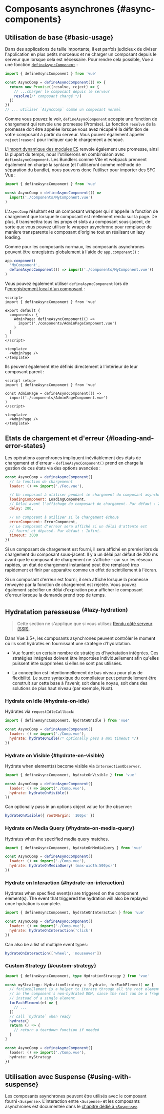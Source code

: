 # Composants asynchrones {#async-components}

## Utilisation de base {#basic-usage}

Dans des applications de taille importante, il est parfois judicieux de diviser l'application en plus petits morceaux et ne charger un composant depuis le serveur que lorsque cela est nécessaire. Pour rendre cela possible, Vue a une fonction [`defineAsyncComponent`](/api/general#defineasynccomponent) :

```js
import { defineAsyncComponent } from 'vue'

const AsyncComp = defineAsyncComponent(() => {
  return new Promise((resolve, reject) => {
    // ...charger le composant depuis le serveur
    resolve(/* composant chargé */)
  })
})
// ... utiliser `AsyncComp` comme un composant normal
```

Comme vous pouvez le voir, `defineAsyncComponent` accepte une fonction de chargement qui renvoie une promesse (Promise). La fonction `resolve` de la promesse doit être appelée lorsque vous avez récupéré la définition de votre composant à partir du serveur. Vous pouvez également appeler `reject(reason)` pour indiquer que le chargement a échoué.

L'[import dynamique des modules ES](https://developer.mozilla.org/fr/docs/Web/JavaScript/Reference/Statements/import#dynamic_imports) renvoie également une promesse, ainsi la plupart du temps, nous l'utiliserons en combinaison avec `defineAsyncComponent`. Les Bundlers comme Vite et webpack prennent également en charge la syntaxe (et l'utiliseront comme méthode de séparation du bundle), nous pouvons donc l'utiliser pour importer des SFC Vue :

```js
import { defineAsyncComponent } from 'vue'

const AsyncComp = defineAsyncComponent(() =>
  import('./components/MyComponent.vue')
)
```

L'`AsyncComp` résultant est un composant wrapper qui n'appelle la fonction de chargement que lorsque le composant est réellement rendu sur la page. De plus, il transmettra tous les props et slots au composant sous-jacent, de sorte que vous pouvez utiliser le wrapper asynchrone pour remplacer de manière transparente le composant d'origine tout en réalisant un lazy loading.

Comme pour les composants normaux, les composants asynchrones peuvent être [enregistrés globalement](/guide/components/registration#global-registration) à l'aide de `app.component()` :

```js
app.component(
  'MyComponent',
  defineAsyncComponent(() => import('./components/MyComponent.vue'))
)
```

<div class="options-api">

Vous pouvez également utiliser `defineAsyncComponent` lors de l'[enregistrement local d'un composant](/guide/components/registration#local-registration) :

```vue
<script>
import { defineAsyncComponent } from 'vue'

export default {
  components: {
    AdminPage: defineAsyncComponent(() =>
      import('./components/AdminPageComponent.vue')
    )
  }
}
</script>

<template>
  <AdminPage />
</template>
```

</div>

<div class="composition-api">

Ils peuvent également être définis directement à l'intérieur de leur composant parent :

```vue
<script setup>
import { defineAsyncComponent } from 'vue'

const AdminPage = defineAsyncComponent(() =>
  import('./components/AdminPageComponent.vue')
)
</script>

<template>
  <AdminPage />
</template>
```

</div>

## Etats de chargement et d'erreur {#loading-and-error-states}

Les opérations asynchrones impliquent inévitablement des états de chargement et d'erreur - `defineAsyncComponent()` prend en charge la gestion de ces états via des options avancées :

```js
const AsyncComp = defineAsyncComponent({
  // la fonction de chargememnt
  loader: () => import('./Foo.vue'),

  // Un composant à utiliser pendant le chargement du composant asynchrone
  loadingComponent: LoadingComponent,
  // Délai avant l'affichage du composant de chargement. Par défaut : 200 ms.
  delay: 200,

  // Un composant à utiliser si le chargement échoue
  errorComponent: ErrorComponent,
  // Le composant d'erreur sera affiché si un délai d'attente est
  // fourni et dépassé. Par défaut : Infini.
  timeout: 3000
})
```

Si un composant de chargement est fourni, il sera affiché en premier lors du chargement du composant sous-jacent. Il y a un délai par défaut de 200 ms avant que le composant de chargement ne s'affiche - car sur les réseaux rapides, un état de chargement instantané peut être remplacé trop rapidement et finir par apparaitre comme un effet de scintillement à l'écran.

Si un composant d'erreur est fourni, il sera affiché lorsque la promesse renvoyée par la fonction de chargement est rejetée. Vous pouvez également spécifier un délai d'expiration pour afficher le composant d'erreur lorsque la demande prend trop de temps.

## Hydratation paresseuse <sup class="vt-badge" data-text="3.5+" /> {#lazy-hydration}

> Cette section ne s'applique que si vous utilisez [Rendu côté serveur (SSR)](/guide/scaling-up/ssr).

Dans Vue 3.5+, les composants asynchrones peuvent contrôler le moment où ils sont hydratés en fournissant une stratégie d'hydratation.

- Vue fournit un certain nombre de stratégies d'hydratation intégrées. Ces stratégies intégrées doivent être importées individuellement afin qu'elles puissent être supprimées si elles ne sont pas utilisées.

- La conception est intentionnellement de bas niveau pour plus de flexibilité. Le sucre syntaxique du compilateur peut potentiellement être construit sur cette base à l'avenir, soit dans le noyau, soit dans des solutions de plus haut niveau (par exemple, Nuxt).

### Hydrate on Idle {#hydrate-on-idle}

Hydrates via `requestIdleCallback`:

```js
import { defineAsyncComponent, hydrateOnIdle } from 'vue'

const AsyncComp = defineAsyncComponent({
  loader: () => import('./Comp.vue'),
  hydrate: hydrateOnIdle(/* optionally pass a max timeout */)
})
```

### Hydrate on Visible {#hydrate-on-visible}

Hydrate when element(s) become visible via `IntersectionObserver`.

```js
import { defineAsyncComponent, hydrateOnVisible } from 'vue'

const AsyncComp = defineAsyncComponent({
  loader: () => import('./Comp.vue'),
  hydrate: hydrateOnVisible()
})
```

Can optionally pass in an options object value for the observer:

```js
hydrateOnVisible({ rootMargin: '100px' })
```

### Hydrate on Media Query {#hydrate-on-media-query}

Hydrates when the specified media query matches.

```js
import { defineAsyncComponent, hydrateOnMediaQuery } from 'vue'

const AsyncComp = defineAsyncComponent({
  loader: () => import('./Comp.vue'),
  hydrate: hydrateOnMediaQuery('(max-width:500px)')
})
```

### Hydrate on Interaction {#hydrate-on-interaction}

Hydrates when specified event(s) are triggered on the component element(s). The event that triggered the hydration will also be replayed once hydration is complete.

```js
import { defineAsyncComponent, hydrateOnInteraction } from 'vue'

const AsyncComp = defineAsyncComponent({
  loader: () => import('./Comp.vue'),
  hydrate: hydrateOnInteraction('click')
})
```

Can also be a list of multiple event types:

```js
hydrateOnInteraction(['wheel', 'mouseover'])
```

### Custom Strategy {#custom-strategy}

```ts
import { defineAsyncComponent, type HydrationStrategy } from 'vue'

const myStrategy: HydrationStrategy = (hydrate, forEachElement) => {
  // forEachElement is a helper to iterate through all the root elements
  // in the component's non-hydrated DOM, since the root can be a fragment
  // instead of a single element
  forEachElement(el => {
    // ...
  })
  // call `hydrate` when ready
  hydrate()
  return () => {
    // return a teardown function if needed
  }
}

const AsyncComp = defineAsyncComponent({
  loader: () => import('./Comp.vue'),
  hydrate: myStrategy
})
```

## Utilisation avec Suspense {#using-with-suspense}

Les composants asynchrones peuvent être utilisés avec le composant fourni `<Suspense>`. L'interaction entre `<Suspense>` et les composants asynchrones est documentée dans le [chapitre dédié à `<Suspense>`](/guide/built-ins/suspense).

